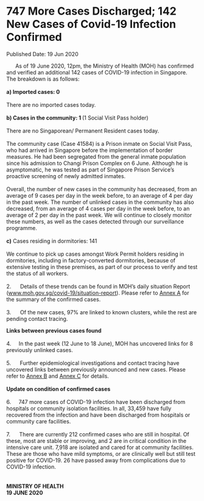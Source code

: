 <html>
    <meta http-equiv="Content-Type" content="text/html; charset=utf-8"/>
    <meta charset="utf-8"/>
    <title>747 More Cases Discharged; 142 New Cases of Covid-19 Infection Confirmed</title>
    <body><h1>747 More Cases Discharged; 142 New Cases of Covid-19 Infection Confirmed</h1>
    <p>Published Date: 19 Jun 2020</p> &nbsp; &nbsp; &nbsp; As of 19 June 2020, 12pm, the Ministry of Health (MOH) has confirmed and verified an additional 142 cases of COVID-19 infection in Singapore. The breakdown is as follows:&nbsp;<br><br><strong>a)&nbsp;Imported cases: 0&nbsp;<br><br></strong>There are no imported cases today.&nbsp;&nbsp;<br><br><strong>b)&nbsp;Cases in the community: 1 </strong>(1 Social Visit Pass holder) <br><br>There are no Singaporean/ Permanent Resident cases today. <br><br>The community case (Case 41584) is a Prison inmate on Social Visit Pass, who had arrived in Singapore before the implementation of border measures. He had been segregated from the general inmate population since his admission to Changi Prison Complex on 6 June. Although he is asymptomatic, he was tested as part of Singapore Prison Service’s proactive screening of newly admitted inmates. <br><br>Overall, the number of new cases in the community has decreased, from an average of 9 cases per day in the week before, to an average of 4 per day in the past week. The number of unlinked cases in the community has also decreased, from an average of 4 cases per day in the week before, to an average of 2 per day in the past week.&nbsp;We will continue to closely monitor these numbers, as well as the cases detected through our surveillance programme.&nbsp;<br><br><strong>c)</strong>&nbsp;Cases residing in dormitories: 141 <br><br>We continue to pick up cases amongst Work Permit holders residing in dormitories, including in factory-converted dormitories, because of extensive testing in these premises, as part of our process to verify and test the status of all workers.&nbsp; <br><br>2.&nbsp; &nbsp; &nbsp;&nbsp;Details of these trends can be found in MOH’s daily situation Report (<a href="http://www.moh.gov.sg/covid-19/situation-report">www.moh.gov.sg/covid-19/situation-report</a>). Please refer to <u><a href="/docs/librariesprovider5/default-document-library/annex-a189824b31e614aae95e28adbbed9b338.pdf?sfvrsn=3e74574e_0" title="Annex A">Annex A</a></u> for the summary of the confirmed cases. <br><br>3.&nbsp; &nbsp; &nbsp; Of the new cases, 97% are linked to known clusters, while the rest are pending contact tracing. <p><strong>Links between previous cases found&nbsp;<br><br></strong>4.<strong>&nbsp; &nbsp; &nbsp;&nbsp;</strong>In the past week (12 June to 18 June), MOH has uncovered links for 8 previously unlinked cases. <br><br>5.&nbsp; &nbsp; &nbsp; Further epidemiological investigations and contact tracing have uncovered links between previously announced and new cases. Please refer to <u><a href="/docs/librariesprovider5/default-document-library/annex-b240bb66896cc4a31a4f4b28c79dad3e0.pdf?sfvrsn=507860c0_0" title="Annex B">Annex B</a></u> and <u><a href="/docs/librariesprovider5/default-document-library/annex-c244f42f822234b9eb126384d8f26784f.pdf?sfvrsn=4fef0b4a_0" title="Annex C">Annex C</a></u> for details.&nbsp;<br><br><strong>Update on condition of confirmed cases&nbsp;<br><br></strong>6.<strong>&nbsp; &nbsp; &nbsp;&nbsp;</strong>747 more cases of COVID-19 infection have been discharged from hospitals or community isolation facilities. In all, 33,459 have fully recovered from the infection and have been discharged from hospitals or community care facilities. <br><br>7.&nbsp; &nbsp; &nbsp; There are currently 212 confirmed cases who are still in hospital. Of these, most are stable or improving, and 2 are in critical condition in the intensive care unit. 7,918 are isolated and cared for at community facilities. These are those who have mild symptoms, or are clinically well but still test positive for COVID-19. 26 have passed away from complications due to COVID-19 infection.&nbsp;<br><br><br><strong>MINISTRY OF HEALTH<br></strong><strong>19 JUNE 2020</strong></p><p><strong>&nbsp;</strong></p> &nbsp;<u><br clear="all"></u></body>
</html>